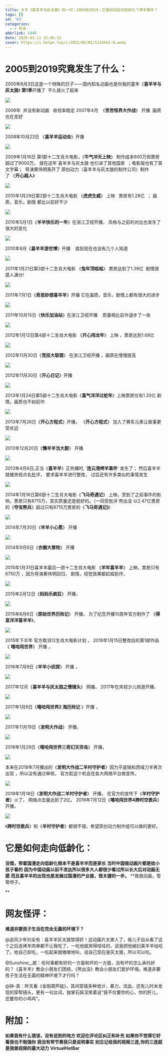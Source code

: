 ```yaml
---
title: 关于《喜羊羊与灰太狼》的一切；2005到2019；它是如何走向低龄化？烤羊事件？
tags: []
id: '63'
categories:
  - - 杂谈
abbrlink: 5448
date: 2020-03-12 22:45:12
cover: https://i.hotpe.top/i/2022/05/01/1143kk2-0.webp
---
```



# **2005到2019究竟发生了什么：**

2005年8月3日这是一个特殊的日子——国内知名动画也是你我的童年《**喜羊羊与灰太狼**》 **第1季**开播了  不久就火了起来 

![](https://i.hotpe.top/i/2022/05/01/10vzwqf-0.webp) 

2006年  并没有新动画   收视率稳定 2007年4月  《**苦苦怪界大作战**》 开播  画质也在变好 

![](https://i.hotpe.top/i/2022/05/01/10w0lhp-0.webp) 

2008年10月23日 《**喜羊羊运动会**》开播 

![](https://i.hotpe.top/i/2022/05/01/10w0yyb-0.webp) 

2009年1月16日 第1部十二生肖大电影，《**牛气冲天上映**》 制作成本600万但票房超过了9000万， 就在这年 喜羊羊与灰太狼 也引进了其他国家  ；电影版也有了英文字幕；  导演黄伟明离开了 原创动力（喜羊羊与灰太狼的制作公司）制作了 《**开心超人**》 

![](https://i.hotpe.top/i/2022/05/01/10w1b5t-0.webp) 

2010年1月29日第2部十二生肖大电影 《**虎虎生威**》 上映   票房有1.28亿  ； 画质，音乐，剧情 都比以前好不少

 ![](https://i.hotpe.top/i/2022/05/01/10wb61x-0.webp) 

2010年5月1日《**羊羊快乐的一年**》在浙江卫视开播， 风格与之前的对比也发生了很大的变化 

![](https://i.hotpe.top/i/2022/05/01/10wdecz-0.webp) 

2010年8月《**喜羊羊游世博**》开播    直到现在也没有几个人知道 

![](https://i.hotpe.top/i/2022/05/01/10wdvsp-0.webp) 

2011年1月21日第3部十二生肖大电影 《**兔年顶呱呱**》 票房达到了1.39亿  剧情很感人满分! 

![](https://i.hotpe.top/i/2022/05/01/10wea8g-0.webp) 

2011年7月1日《**奇思妙想喜羊羊**》开播 它在画质，音乐，剧情上都有很大的进步 

![](https://i.hotpe.top/i/2022/05/01/10wee9l-0.webp) 

2011年10月15日《**快乐加油站**》在浙江卫视开播    质量相比前作退步了一些 

![](https://i.hotpe.top/i/2022/05/01/10wexxl-0.webp) 

2012年1月12日第4部十二生肖大电影 《**开心闯龙年**》 上映 ，票房达到1.68亿 

![](https://i.hotpe.top/i/2022/05/01/10wfchn-0.webp) 

2012年11月30日《**竞技大联盟**》 在浙江卫视开播 ，画质在慢慢提高 

![](https://i.hotpe.top/i/2022/05/01/10wg2e5-0.webp) 

2012年11月30日《**开心日记**》开播

 ![](https://i.hotpe.top/i/2022/05/01/10wgov7-0.webp) 

2013年1月24日第5部十二生肖大电影《**喜气洋洋过蛇年**》上映票房仅有1.33亿 剧情，画质也不如前作

 ![](https://i.hotpe.top/i/2022/05/01/10wh1zl-0.webp) 

2013年7月26日《**开心方程式**》开播， 《**开心方程式**》 加入了赛车元素让故事更受欢迎

 ![](https://i.hotpe.top/i/2022/05/01/110if0y-0.webp) 

2013年12月20日《**懒羊羊当大厨**》 开播 

![](https://i.hotpe.top/i/2022/05/01/10whfaj-0.webp) 

2013年4月6日,正当《**喜羊羊**》正热播时, ‘**连云港烤羊事件**’ 发生了； 然后喜羊羊就被央视点名批评， 要求喜羊羊进行整改， 过后还有许多类似的事情发生 

![](https://i.hotpe.top/i/2022/05/01/10whvb4-0.webp) 

2014年1月16日第6部十二生肖大电影《**飞马奇遇记**》 上映，受到了之前事件的影响，票房只有8715万，其实质量还是挺好的。（一同受批评 熊出没 以2.47亿票房的《**夺宝熊兵**》超过只有8715万票房的《**飞马奇遇记》**） 

![](https://i.hotpe.top/i/2022/05/01/111r3ra-0.webp) 

2014年7月30日《**羊羊小心愿**》 开播

 ![](https://i.hotpe.top/i/2022/05/01/10wib8l-0.webp) 

2014年9月6日《**衣橱大冒险**》 开播

 ![](https://i.hotpe.top/i/2022/05/01/10wiraf-0.webp) 

2015年1月31日喜羊羊最后一部十二生肖大电影 《**羊年喜羊羊**》 上映，票房只有6750万 ，因为导演黄伟明回归， 剧情，视觉效果都赶超前作，

![](https://i.hotpe.top/i/2022/05/01/10wj4fz-0.webp) 

2015年2月12日《**妈妈乐疯狂**》 开播， 

![](https://i.hotpe.top/i/2022/05/01/10wjd6h-0.webp)

2015年8月6日《**原始世界历险记**》 开播， 为了纪念开播10周年官方制作了 《**得意洋洋喜羊羊**》， 

![](https://i.hotpe.top/i/2022/05/01/10wkgf0-0.webp)

 2015年下半年 官方取消12生肖大电影计划 ， 2016年1月15日整改后的第1部作品《 **嘻哈闯世界**》 开播 ， 

![](https://i.hotpe.top/i/2022/05/01/10wkwz0-0.webp) 

2016年7月9日《**羊羊小侦探**》 开播 ， 

![](https://i.hotpe.top/i/2022/05/01/10wlbs5-0.webp)

2017年12月《**喜羊羊与灰太狼之慢镜头**》 网播， 2017年在央视少儿频道开播， 

![](https://i.hotpe.top/i/2022/05/01/10wm47c-0.webp)

2017年1月9日《**嘻哈闯世界2 海历险记** 》开播 ， 

![](https://i.hotpe.top/i/2022/05/01/10wmlc6-0.webp)

2017年11月19日《**发明大作战**》 开播， 

![](https://i.hotpe.top/i/2022/05/01/10wvk1u-0.webp)

2018年1月29日《**嘻哈闯世界三奇幻天空岛**》 开播， 

![](https://i.hotpe.top/i/2022/05/01/10wvtf2-0.webp)

本来在2018年7月播出的《**发明大作战二羊村守护者**》因为平底锅和西域刀羊再次出现 ，所以没有通过审核， 官方趁这个机会在各大网络平台做宣传。 

![](https://i.hotpe.top/i/2022/05/01/10wvyxg-0.webp)

2019年1月18日《**发明大作战二羊村守护者**》 开播， 在官方的宣传下《**羊村守护者**》火了， 网络点击量达到了2亿。 2019年7月12日《**嘻哈闯世界4跨时空救兵**》 开播， 

![](https://i.hotpe.top/i/2022/05/01/10wwjgt-0.webp)

《**跨时空救兵**》和《**羊村守护者**》都很不错，希望原创动力制作组可以做的更好。

# **它是如何走向低龄化：**

**没错，带着国漫走向低龄化根本不是喜羊羊而是家长** **当时中国做动画片都是给小孩子看的** **因为中国动画以前不发达所以很多大人都很少看过所以长大后对动画无感** **而且喜羊羊的出现也是发展过国漫的产业链，很关键的一步。** **救救动画，管管喷子。

**

# **网友怪评：**

 **难道非要孩子生活在完全无菌的环境下？**

 @追风少年刘全有：喜羊羊灰太狼禁得好！这动画片太害人了，我儿子自从看了这个之后连烤羊肉串都不让我吃了，一吃他就哭得哇哇的，说我把他媳妇美羊羊给吃了。他自己却吃，一吃起来就嗷嗷地叫，说自己现在是灰太狼，所以可以吃。

 @Sunshine\_\_妮：任何事都有好的一方面和坏的一方面，没有坏的怎么承托好的？《喜羊羊》教会小朋友们团结，《熊出没》教会小朋友们爱护环境。难道非要孩子生活在无菌的精神环境下才行吗？ 

@钟-真：昨天看《金刚葫芦娃》，其间穿插多种诡计，暴力，流血，还有儿时未发现的穿帮镜头，更有一句台词，独掌石妖淫笑着说“我不仅要你的心，你的肝儿，还要你的小鸡鸡”。

# 附加：

**如果我有什么错误，没有说到的地方 欢迎在评论区纠正和补充** **如果你不觉得它好看我也不勉强你** **我没有带节奏我只是说明事实** **别忘记给我的视频三连,你的三连就是我做视频的最大动力** **VirtualHotBar**